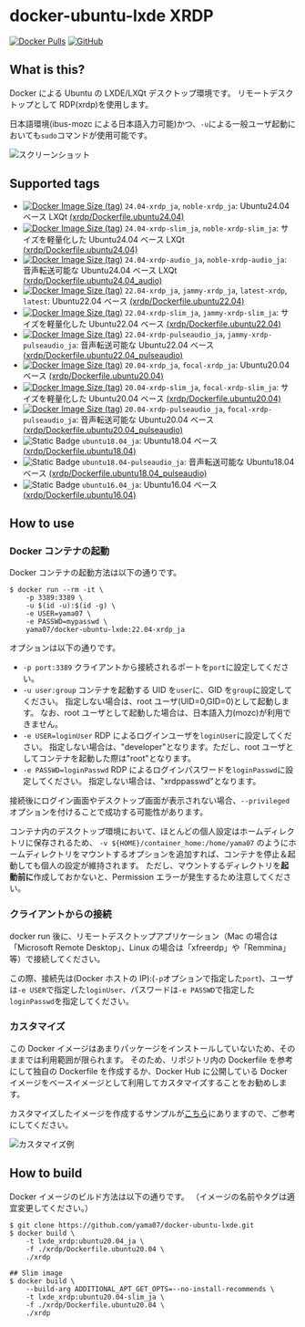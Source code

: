 # docker-ubuntu-lxde XRDP

[![Docker Pulls](https://img.shields.io/docker/pulls/yama07/docker-ubuntu-lxde?style=for-the-badge)](https://hub.docker.com/r/yama07/docker-ubuntu-lxde)
[![GitHub](https://img.shields.io/github/license/yama07/docker-ubuntu-lxde?style=for-the-badge)](https://github.com/yama07/docker-ubuntu-lxde)

## What is this?

Docker による Ubuntu の LXDE/LXQt デスクトップ環境です。
リモートデスクトップとして RDP(xrdp)を使用します。

日本語環境(ibus-mozc による日本語入力可能)かつ、`-u`による一般ユーザ起動においても`sudo`コマンドが使用可能です。

![スクリーンショット](https://raw.githubusercontent.com/yama07/docker-ubuntu-lxde/master/screenshot/XRDP-ubuntu20.04_ja.png)

## Supported tags

- [![Docker Image Size (tag)](https://img.shields.io/docker/image-size/yama07/docker-ubuntu-lxde/24.04-xrdp_ja?style=flat-square)](https://hub.docker.com/r/yama07/docker-ubuntu-lxde/tags?name=24.04-xrdp_ja)
  `24.04-xrdp_ja`, `noble-xrdp_ja`: Ubuntu24.04 ベース LXQt [(xrdp/Dockerfile.ubuntu24.04)](https://github.com/yama07/docker-ubuntu-lxde/blob/master/xrdp/Dockerfile.ubuntu24.04)
- [![Docker Image Size (tag)](https://img.shields.io/docker/image-size/yama07/docker-ubuntu-lxde/24.04-xrdp-slim_ja?style=flat-square)](https://hub.docker.com/r/yama07/docker-ubuntu-lxde/tags?name=24.04-xrdp-slim_ja)
  `24.04-xrdp-slim_ja`, `noble-xrdp-slim_ja`: サイズを軽量化した Ubuntu24.04 ベース LXQt [(xrdp/Dockerfile.ubuntu24.04)](https://github.com/yama07/docker-ubuntu-lxde/blob/master/xrdp/Dockerfile.ubuntu24.04)
- [![Docker Image Size (tag)](https://img.shields.io/docker/image-size/yama07/docker-ubuntu-lxde/24.04-xrdp-audio_ja?style=flat-square)](https://hub.docker.com/r/yama07/docker-ubuntu-lxde/tags?name=24.04-xrdp-audio_ja)
  `24.04-xrdp-audio_ja`, `noble-xrdp-audio_ja`: 音声転送可能な Ubuntu24.04 ベース LXQt [(xrdp/Dockerfile.ubuntu24.04_audio)](https://github.com/yama07/docker-ubuntu-lxde/blob/master/xrdp/Dockerfile.ubuntu24.04_audio)
- [![Docker Image Size (tag)](https://img.shields.io/docker/image-size/yama07/docker-ubuntu-lxde/22.04-xrdp_ja?style=flat-square)](https://hub.docker.com/r/yama07/docker-ubuntu-lxde/tags?name=22.04-xrdp_ja)
  `22.04-xrdp_ja`, `jammy-xrdp_ja`, `latest-xrdp`, `latest`: Ubuntu22.04 ベース [(xrdp/Dockerfile.ubuntu22.04)](https://github.com/yama07/docker-ubuntu-lxde/blob/master/xrdp/Dockerfile.ubuntu22.04)
- [![Docker Image Size (tag)](https://img.shields.io/docker/image-size/yama07/docker-ubuntu-lxde/22.04-xrdp-slim_ja?style=flat-square)](https://hub.docker.com/r/yama07/docker-ubuntu-lxde/tags?name=22.04-xrdp-slim_ja)
  `22.04-xrdp-slim_ja`, `jammy-xrdp-slim_ja`: サイズを軽量化した Ubuntu22.04 ベース [(xrdp/Dockerfile.ubuntu22.04)](https://github.com/yama07/docker-ubuntu-lxde/blob/master/xrdp/Dockerfile.ubuntu22.04)
- [![Docker Image Size (tag)](https://img.shields.io/docker/image-size/yama07/docker-ubuntu-lxde/22.04-xrdp-pulseaudio_ja?style=flat-square)](https://hub.docker.com/r/yama07/docker-ubuntu-lxde/tags?name=22.04-xrdp-pulseaudio_ja)
  `22.04-xrdp-pulseaudio_ja`, `jammy-xrdp-pulseaudio_ja`: 音声転送可能な Ubuntu22.04 ベース [(xrdp/Dockerfile.ubuntu22.04_pulseaudio)](https://github.com/yama07/docker-ubuntu-lxde/blob/master/xrdp/Dockerfile.ubuntu22.04_pulseaudio)
- [![Docker Image Size (tag)](https://img.shields.io/docker/image-size/yama07/docker-ubuntu-lxde/20.04-xrdp_ja?style=flat-square)](https://hub.docker.com/r/yama07/docker-ubuntu-lxde/tags?name=20.04-xrdp_ja)
  `20.04-xrdp_ja`, `focal-xrdp_ja`: Ubuntu20.04 ベース [(xrdp/Dockerfile.ubuntu20.04)](https://github.com/yama07/docker-ubuntu-lxde/blob/master/xrdp/Dockerfile.ubuntu20.04)
- [![Docker Image Size (tag)](https://img.shields.io/docker/image-size/yama07/docker-ubuntu-lxde/20.04-xrdp-slim_ja?style=flat-square)](https://hub.docker.com/r/yama07/docker-ubuntu-lxde/tags?name=20.04-xrdp-slim_ja)
  `20.04-xrdp-slim_ja`, `focal-xrdp-slim_ja`: サイズを軽量化した Ubuntu20.04 ベース [(xrdp/Dockerfile.ubuntu20.04)](https://github.com/yama07/docker-ubuntu-lxde/blob/master/xrdp/Dockerfile.ubuntu20.04)
- [![Docker Image Size (tag)](https://img.shields.io/docker/image-size/yama07/docker-ubuntu-lxde/20.04-xrdp-pulseaudio_ja?style=flat-square)](https://hub.docker.com/r/yama07/docker-ubuntu-lxde/tags?name=20.04-xrdp-pulseaudio_ja)
  `20.04-xrdp-pulseaudio_ja`, `focal-xrdp-pulseaudio_ja`: 音声転送可能な Ubuntu20.04 ベース [(xrdp/Dockerfile.ubuntu20.04_pulseaudio)](https://github.com/yama07/docker-ubuntu-lxde/blob/master/xrdp/Dockerfile.ubuntu20.04_pulseaudio)
- ![Static Badge](https://img.shields.io/badge/EOL-darkred?style=flat-square)
  `ubuntu18.04_ja`: Ubuntu18.04 ベース [(xrdp/Dockerfile.ubuntu18.04)](https://github.com/yama07/docker-ubuntu-lxde/blob/master/xrdp/Dockerfile.ubuntu18.04)
- ![Static Badge](https://img.shields.io/badge/EOL-darkred?style=flat-square)
  `ubuntu18.04-pulseaudio_ja`: 音声転送可能な Ubuntu18.04 ベース [(xrdp/Dockerfile.ubuntu18.04_pulseaudio)](https://github.com/yama07/docker-ubuntu-lxde/blob/master/xrdp/Dockerfile.ubuntu18.04_pulseaudio)
- ![Static Badge](https://img.shields.io/badge/EOL-darkred?style=flat-square)
  `ubuntu16.04_ja`: Ubuntu16.04 ベース [(xrdp/Dockerfile.ubuntu16.04)](https://github.com/yama07/docker-ubuntu-lxde/blob/master/xrdp/Dockerfile.ubuntu16.04)

## How to use

### Docker コンテナの起動

Docker コンテナの起動方法は以下の通りです。

```
$ docker run --rm -it \
    -p 3389:3389 \
    -u $(id -u):$(id -g) \
    -e USER=yama07 \
    -e PASSWD=mypasswd \
    yama07/docker-ubuntu-lxde:22.04-xrdp_ja
```

オプションは以下の通りです。

- `-p port:3389`
  クライアントから接続されるポートを`port`に設定してください。
- `-u user:group`
  コンテナを起動する UID を`user`に、GID を`group`に設定してください。
  指定しない場合は、root ユーザ(UID=0,GID=0)として起動します。
  なお、root ユーザとして起動した場合は、日本語入力(mozc)が利用できません。
- `-e USER=loginUser`
  RDP によるログインユーザを`loginUser`に設定してください。
  指定しない場合は、"developer"となります。ただし、root ユーザとしてコンテナを起動した際は"root"となります。
- `-e PASSWD=loginPasswd`
  RDP によるログインパスワードを`loginPasswd`に設定してください。
  指定しない場合は、"xrdppasswd"となります。

接続後にログイン画面やデスクトップ画面が表示されない場合、`--privileged`オプションを付けることで成功する可能性があります。

コンテナ内のデスクトップ環境において、ほとんどの個人設定はホームディレクトリに保存されるため、 `-v ${HOME}/container_home:/home/yama07` のようにホームディレクトリをマウントするオプションを追加すれば、コンテナを停止＆起動しても個人の設定が維持されます。
ただし、マウントするディレクトリを**起動前に**作成しておかないと、Permission エラーが発生するため注意してください。

### クライアントからの接続

docker run 後に、リモートデスクトップアプリケーション（Mac の場合は「Microsoft Remote Desktop」、Linux の場合は「xfreerdp」や「Remmina」等）で接続してください。

この際、接続先は(Docker ホストの IP):(`-p`オプションで指定した`port`)、ユーザは`-e USER`で指定した`loginUser`、パスワードは`-e PASSWD`で指定した`loginPasswd`を指定してください。

### カスタマイズ

この Docker イメージはあまりパッケージをインストールしていないため、そのままでは利用範囲が限られます。
そのため、リポジトリ内の Dockerfile を参考にして独自の Dockerfile を作成するか、Docker Hub に公開している Docker イメージをベースイメージとして利用してカスタマイズすることをお勧めします。

カスタマイズしたイメージを作成するサンプルが[こちら](https://github.com/yama07/docker-ubuntu-lxde/blob/master/xrdp/examples/ubuntu22.04)にありますので、ご参考にしてください。

![カスタマイズ例](https://raw.githubusercontent.com/yama07/docker-ubuntu-lxde/master/screenshot/XRDP-example-22.04-app.png)

## How to build

Docker イメージのビルド方法は以下の通りです。
（イメージの名前やタグは適宜変更してください。）

```
$ git clone https://github.com/yama07/docker-ubuntu-lxde.git
$ docker build \
    -t lxde_xrdp:ubuntu20.04_ja \
    -f ./xrdp/Dockerfile.ubuntu20.04 \
    ./xrdp

## Slim image
$ docker build \
    --build-arg ADDITIONAL_APT_GET_OPTS=--no-install-recommends \
    -t lxde_xrdp:ubuntu20.04-slim_ja \
    -f ./xrdp/Dockerfile.ubuntu20.04 \
    ./xrdp
```
